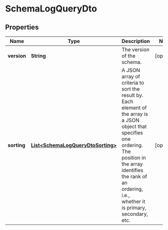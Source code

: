 

# SchemaLogQueryDto


## Properties

Name | Type | Description | Notes
------------ | ------------- | ------------- | -------------
**version** | **String** | The version of the schema. |  [optional]
**sorting** | [**List&lt;SchemaLogQueryDtoSorting&gt;**](SchemaLogQueryDtoSorting.md) | A JSON array of criteria to sort the result by. Each element of the array is                       a JSON object that specifies one ordering. The position in the array                       identifies the rank of an ordering, i.e., whether it is primary, secondary,                       etc.  |  [optional]



